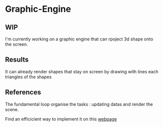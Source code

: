# Graphic-Engine

## WIP
I'm currently working on a graphic engine that can rpoject 3d shape onto the screen.

## Results
It can already render shapes that stay on screen by drawing with lines each triangles of the shapes

## References
The fundamental loop organise the tasks : updating datas and render the scene.

Find an efficicient way to implement it on this [webpage](https://java-design-patterns.com/patterns/game-loop/#programmatic-example-of-game-loop-pattern-in-java)
